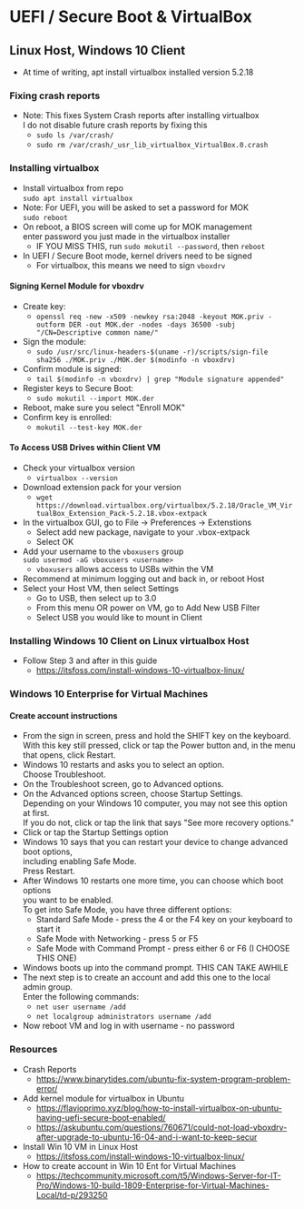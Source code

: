 # UEFI / Secure Boot & VirtualBox
## Linux Host, Windows 10 Client
* At time of writing, apt install virtualbox installed version 5.2.18

### Fixing crash reports
* Note: This fixes System Crash reports after installing virtualbox \
I do not disable future crash reports by fixing this 
  * `sudo ls /var/crash/` 
  * `sudo rm /var/crash/_usr_lib_virtualbox_VirtualBox.0.crash`

### Installing virtualbox
* Install virtualbox from repo \
`sudo apt install virtualbox`
* Note: For UEFI, you will be asked to set a password for MOK \
`sudo reboot`
* On reboot, a BIOS screen will come up for MOK management \
enter password you just made in the virtualbox installer
  * IF YOU MISS THIS, run `sudo mokutil --password`, then `reboot`
* In UEFI / Secure Boot mode, kernel drivers need to be signed
  * For virtualbox, this means we need to sign `vboxdrv`
#### Signing Kernel Module for vboxdrv
* Create key:
  * `openssl req -new -x509 -newkey rsa:2048 -keyout MOK.priv -outform DER -out MOK.der -nodes -days 36500 -subj "/CN=Descriptive common name/"`
* Sign the module:
  * `sudo /usr/src/linux-headers-$(uname -r)/scripts/sign-file sha256 ./MOK.priv ./MOK.der $(modinfo -n vboxdrv)`
* Confirm module is signed:
  * `tail $(modinfo -n vboxdrv) | grep "Module signature appended"`
* Register keys to Secure Boot:
  * `sudo mokutil --import MOK.der`
* Reboot, make sure you select "Enroll MOK"
* Confirm key is enrolled:
  * `mokutil --test-key MOK.der`

#### To Access USB Drives within Client VM
* Check your virtualbox version
  * `virtualbox --version`
* Download extension pack for your version
  * `wget https://download.virtualbox.org/virtualbox/5.2.18/Oracle_VM_VirtualBox_Extension_Pack-5.2.18.vbox-extpack`
* In the virtualbox GUI, go to File -> Preferences -> Extenstions
  * Select add new package, navigate to your .vbox-extpack
  * Select OK
* Add your username to the `vboxusers` group \
`sudo usermod -aG vboxusers <username>`
  * `vboxusers` allows access to USBs within the VM
* Recommend at minimum logging out and back in, or reboot Host
* Select your Host VM, then select Settings
  * Go to USB, then select up to 3.0
  * From this menu OR power on VM, go to Add New USB Filter
  * Select USB you would like to mount in Client

### Installing Windows 10 Client on Linux virtualbox Host
* Follow Step 3 and after in this guide
  * https://itsfoss.com/install-windows-10-virtualbox-linux/

### Windows 10 Enterprise for Virtual Machines
#### Create account instructions
* From the sign in screen, press and hold the SHIFT key on the keyboard. \
With this key still pressed, click or tap the Power button and, in the menu \
that opens, click Restart.
* Windows 10 restarts and asks you to select an option. \
Choose Troubleshoot.
* On the Troubleshoot screen, go to Advanced options.
* On the Advanced options screen, choose Startup Settings. \
Depending on your Windows 10 computer, you may not see this option at first. \
If you do not, click or tap the link that says "See more recovery options."
* Click or tap the Startup Settings option
* Windows 10 says that you can restart your device to change advanced boot options, \
including enabling Safe Mode. \
Press Restart.
* After Windows 10 restarts one more time, you can choose which boot options \
you want to be enabled. \
To get into Safe Mode, you have three different options:
  * Standard Safe Mode - press the 4 or the F4 key on your keyboard to start it
  * Safe Mode with Networking - press 5 or F5
  * Safe Mode with Command Prompt - press either 6 or F6 (I CHOOSE THIS ONE)
* Windows boots up into the command prompt. THIS CAN TAKE AWHILE
* The next step is to create an account and add this one to the local admin group. \
Enter the following commands:
  * `net user username /add`
  * `net localgroup administrators username /add`
* Now reboot VM and log in with username - no password

### Resources
* Crash Reports
  * https://www.binarytides.com/ubuntu-fix-system-program-problem-error/
* Add kernel module for virtualbox in Ubuntu
  * https://flavioprimo.xyz/blog/how-to-install-virtualbox-on-ubuntu-having-uefi-secure-boot-enabled/
  * https://askubuntu.com/questions/760671/could-not-load-vboxdrv-after-upgrade-to-ubuntu-16-04-and-i-want-to-keep-secur
* Install Win 10 VM in Linux Host
  * https://itsfoss.com/install-windows-10-virtualbox-linux/
* How to create account in Win 10 Ent for Virtual Machines
  * https://techcommunity.microsoft.com/t5/Windows-Server-for-IT-Pro/Windows-10-build-1809-Enterprise-for-Virtual-Machines-Local/td-p/293250